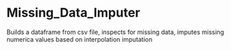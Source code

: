 # Missing_Data_Imputer
Builds a dataframe from csv file, inspects for missing data, imputes missing numerica values based on interpolation imputation 
